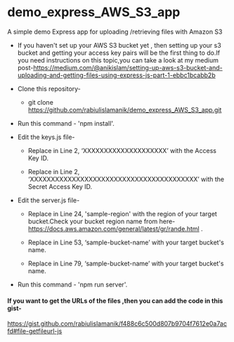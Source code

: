 # demo_express_AWS_S3_app
A simple demo Express app for uploading /retrieving files with Amazon S3 

* If you haven't set up your AWS S3 bucket yet , then setting up your s3 bucket and getting your access key pairs will be the first thing to do.If you need instructions on this topic,you can take a look at my medium post-https://medium.com/@anikislam/setting-up-aws-s3-bucket-and-uploading-and-getting-files-using-express-js-part-1-ebbc1bcabb2b

* Clone this repository-
  - git clone https://github.com/rabiulislamanik/demo_express_AWS_S3_app.git

* Run this command - 'npm install'.

* Edit the keys.js file-
  - Replace in Line 2, ‘XXXXXXXXXXXXXXXXXXXX’ with the Access Key ID.
  
  - Replace in Line 2, ‘XXXXXXXXXXXXXXXXXXXXXXXXXXXXXXXXXXXXXXXX’ with the Secret Access Key ID.
  
* Edit the server.js file-
  - Replace in Line 24, 'sample-region' with the region of your target bucket.Check your bucket region name from here-  https://docs.aws.amazon.com/general/latest/gr/rande.html .
  
  - Replace in Line 53, ‘sample-bucket-name’ with your target bucket's name.
  
  - Replace in Line 79, ‘sample-bucket-name’ with your target bucket's name.

* Run this command - 'npm run server'.

#### If you want to get the URLs of the files ,then you can add the code in this gist-
 
  https://gist.github.com/rabiulislamanik/f488c6c500d807b9704f7612e0a7acfd#file-getfileurl-js
